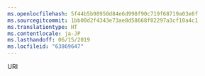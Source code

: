 ```yaml
---
ms.openlocfilehash: 5f44b5b98950d84e6d998f90c719f68719a03e6f
ms.sourcegitcommit: 1bb00d2f4343e73ae8d58668f02297a3cf10a4c1
ms.translationtype: HT
ms.contentlocale: ja-JP
ms.lasthandoff: 06/15/2019
ms.locfileid: "63869647"
---
```

URI